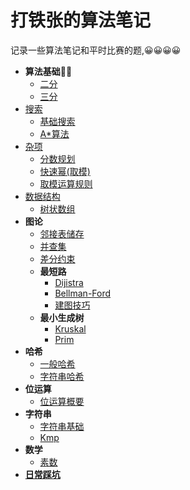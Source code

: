 # 打铁张的算法笔记
记录一些算法笔记和平时比赛的题,😀😀😀😀
- **算法基础🐱‍👓**
    - [二分](./基础.md#二分_Binary_Search)
    - [三分](./基础.md#三分)
- [搜索](./搜索.md)
    - [基础搜索](./搜索.md#基础搜搜)
    - [A*算法](./搜索.md#A*算法)
- [杂项](./杂项.md)
    - [分数规划](./杂项.md#分数规划)
    - [快速幂(取模)](./杂项.md#快速幂)
    - [取模运算规则](./杂项.md#取模运算规则)
- [数据结构](./数据结构.md)
    - [树状数组](./数据结构.md#树状数组)
- **图论**
    - [邻接表储存](./图论.md#邻接表储存)
    - [并查集](./生成树.md#并查集)
    - [差分约束](./图论.md#差分约束)
    - **最短路**
        - [Dijistra](./最短路.md#Dijkstra)
        - [Bellman-Ford](./最短路.md#Bellman-Ford)
        - [建图技巧](./最短路.md#建图技巧)
    - **最小生成树**
        - [Kruskal](./生成树.md#Kruskal)
        - [Prim](./生成树.md#Prim)
- **哈希**
    - [一般哈希]()
    - [字符串哈希](./字符串.md#字符串哈希)
- **位运算**
    - [位运算概要](./位运算.md#位运算概要)
- **字符串**
    - [字符串基础](./字符串.md#字符串基础)
    - [Kmp](./字符串.md#KMP算法)
- **数学**
    - [素数](./数学.md#素数(质数))
- **[日常踩坑](./日常踩坑记录.md#日常踩坑记录)**